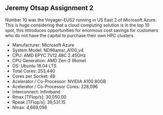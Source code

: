 ## Jeremy Otsap Assignment 2
  
  
Number 10 was the Voyager-EUS2 running in US East 2 of Microsoft Azure. This is huge considering that a cloud computing solution is in the top 10 spot, this introduces opportunities for enormous cost savings for customers who do not have the capital to purchase their own HPC clusters.  
  
* Manufacturer: Microsoft Azure
* System Model: ND96amsr_A100_v4
* CPU: AMD EPYC 7V12 48C 2.45GHz
* CPU Generation: AMD Zen-2 (Rome)
* OS: Ubuntu 18.04 LTS
* Total Cores: 253,440
* Cores per Socket: 48
* Acelerator / Co-Processor: NVIDIA A100 80GB​
* Acelerator / Co-Processor Cores: 228,096
* Interconnect: Infiniband
* Rmax [TFlop/s]: 30,050.00
* Rpeak [TFlop/s]: 39,531.15
* Nmax: 4,669,056



